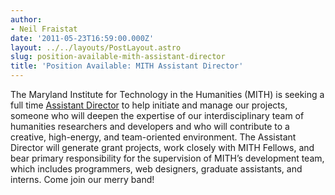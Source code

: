 ```yaml
---
author:
- Neil Fraistat
date: '2011-05-23T16:59:00.000Z'
layout: ../../layouts/PostLayout.astro
slug: position-available-mith-assistant-director
title: 'Position Available: MITH Assistant Director'
---
```


The Maryland Institute for Technology in the Humanities (MITH) is seeking a full time [Assistant Director](http://web.archive.org/web/20110527235213/http://mith.umd.edu:80/about/jobs/assistant-director/) to help initiate and manage our projects, someone who will deepen the expertise of our interdisciplinary team of humanities researchers and developers and who will contribute to a creative, high-energy, and team-oriented environment. The Assistant Director will generate grant projects, work closely with MITH Fellows, and bear primary responsibility for the supervision of MITH’s development team, which includes programmers, web designers, graduate assistants, and interns. Come join our merry band!